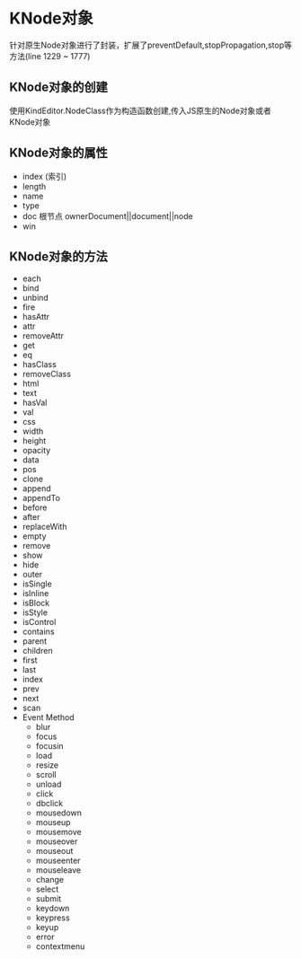 # KNode对象
针对原生Node对象进行了封装，扩展了preventDefault,stopPropagation,stop等方法(line 1229 ~ 1777)  
## KNode对象的创建
使用KindEditor.NodeClass作为构造函数创建,传入JS原生的Node对象或者KNode对象
## KNode对象的属性
* index (索引)
* length
* name
* type
* doc 根节点 ownerDocument||document||node
* win
## KNode对象的方法
* each
* bind
* unbind
* fire
* hasAttr
* attr
* removeAttr
* get
* eq
* hasClass
* removeClass
* html
* text
* hasVal
* val
* css
* width
* height
* opacity
* data
* pos
* clone
* append
* appendTo
* before
* after
* replaceWith
* empty
* remove
* show
* hide
* outer
* isSingle
* isInline
* isBlock
* isStyle
* isControl
* contains
* parent
* children
* first
* last
* index
* prev
* next
* scan
* Event Method
  * blur
  * focus
  * focusin
  * load
  * resize
  * scroll
  * unload
  * click
  * dbclick
  * mousedown
  * mouseup
  * mousemove
  * mouseover
  * mouseout
  * mouseenter
  * mouseleave
  * change
  * select
  * submit
  * keydown
  * keypress
  * keyup
  * error
  * contextmenu
